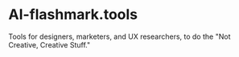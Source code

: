# AI-flashmark.tools
Tools for designers, marketers, and UX researchers, to do the "Not Creative, Creative Stuff."
